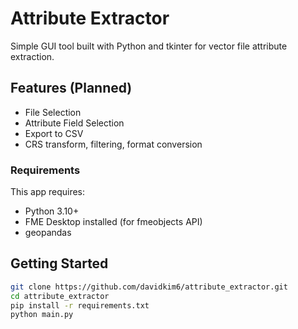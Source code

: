 # Attribute Extractor

Simple GUI tool built with Python and tkinter for vector file attribute extraction.

## Features (Planned)

- File Selection
- Attribute Field Selection
- Export to CSV
- CRS transform, filtering, format conversion

### Requirements

This app requires:
- Python 3.10+
- FME Desktop installed (for fmeobjects API)
- geopandas

## Getting Started

```bash
git clone https://github.com/davidkim6/attribute_extractor.git
cd attribute_extractor
pip install -r requirements.txt
python main.py
